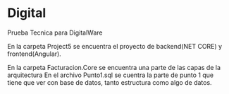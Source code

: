 # Digital
Prueba Tecnica para DigitalWare

En la carpeta Project5 se encuentra el proyecto de backend(NET CORE) y frontend(Angular).

En la carpeta Facturacion.Core se encuentra una parte de las capas de la arquitectura
En el archivo Punto1.sql se cuentra la parte de punto 1 que tiene que ver con base de datos, tanto estructura como algo de datos.
